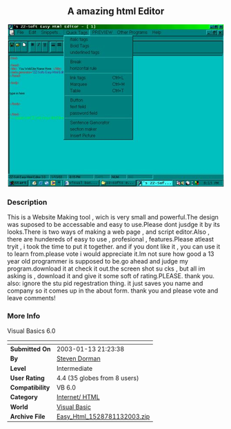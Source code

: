 ﻿<div align="center">

## A amazing html Editor

<img src="PIC20031132020513263.jpg">
</div>

### Description

This is a Website Making tool , wich is very small and powerful.The design was suposed to be accessable and easy to use.Please dont jusdge it by its looks.There is two ways of making a web page , and script editor.Also , there are hundereds of easy to use , profesional , features.Please atleast tryit , i took the time to put it together. and if you dont like it , you can use it to learn from.please vote i would appreciate it.Im not sure how good a 13 year old programmer is supposed to be.go ahead and judge my program.download it at check it out.the screen shot su cks , but all im asking is , download it and give it some soft of rating.PLEASE. thank you. also: ignore the stu pid regestration thing. it just saves you name and company so it comes up in the about form. thank you and please vote and leave comments!
 
### More Info
 
Visual Basics 6.0


<span>             |<span>
---                |---
**Submitted On**   |2003-01-13 21:23:38
**By**             |[Steven Dorman](https://github.com/Planet-Source-Code/PSCIndex/blob/master/ByAuthor/steven-dorman.md)
**Level**          |Intermediate
**User Rating**    |4.4 (35 globes from 8 users)
**Compatibility**  |VB 6\.0
**Category**       |[Internet/ HTML](https://github.com/Planet-Source-Code/PSCIndex/blob/master/ByCategory/internet-html__1-34.md)
**World**          |[Visual Basic](https://github.com/Planet-Source-Code/PSCIndex/blob/master/ByWorld/visual-basic.md)
**Archive File**   |[Easy\_Html\_1528781132003\.zip](https://github.com/Planet-Source-Code/steven-dorman-a-amazing-html-editor__1-42402/archive/master.zip)








